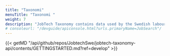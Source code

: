 ```yaml
---
title: "Taxonomi"
menuTitle: "Taxonomi "
weight: 7
description: "JobTech Taxonomy contains data used by the Swedish labour market. The data consists of structured lists of concepts that are relevant when matching vacancies with job seekers."
# consoleurl: "/devguide/apiconsole.html?urls.primaryName=JobSearch"/
---
```



{{< getMD "/api/github/repos/JobtechSwe/jobtech-taxonomy-api/contents/GETTINGSTARTED.md?ref=develop" >}}

